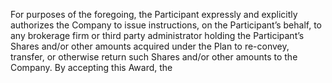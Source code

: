 For purposes of the foregoing, the Participant expressly and explicitly authorizes the Company to
issue  instructions,  on  the  Participant’s  behalf,  to  any  brokerage  firm  or  third  party  administrator  holding
the  Participant’s  Shares  and/or  other  amounts  acquired  under  the  Plan  to  re-convey,  transfer,  or
otherwise  return  such  Shares  and/or  other  amounts  to  the  Company.  By  accepting  this  Award,  the